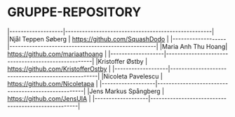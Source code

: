 # GRUPPE-REPOSITORY

|-------------------|----------------------------------------------------|
|Njål Teppen Søberg | https://github.com/SquashDodo  |
|-------------------|----------------------------------------------------|
|Maria Anh Thu Hoang| https://github.com/mariaathoang                    |
|-------------------|----------------------------------------------------|
|Kristoffer Østby   | https://github.com/KristofferOstby                 |
|-------------------|----------------------------------------------------|
|Nicoleta Pavelescu | https://github.com/Nicoletapa                      |
|-------------------|----------------------------------------------------|
|Jens Markus Spångberg | https://github.com/JensUIA                      |
|-------------------|----------------------------------------------------|
